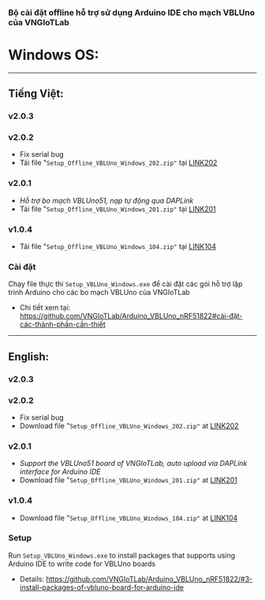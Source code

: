 ### Bộ cài đặt offline hỗ trợ sử dụng Arduino IDE cho mạch VBLUno của VNGIoTLab


# Windows OS:

***
## Tiếng Việt:

### v2.0.3

### v2.0.2
* Fix serial bug
* Tải file "`Setup_Offline_VBLUno_Windows_202.zip"` tại [LINK202](http://www.mediafire.com/file/dxuaxav4f2u89oa/Setup_Offline_VBLUno_Windows_202.zip)

### v2.0.1
* *Hỗ trợ bo mạch VBLUno51, nạp tự động qua DAPLink*
* Tải file "`Setup_Offline_VBLUno_Windows_201.zip"` tại [LINK201](http://www.mediafire.com/file/gpa2f9lfdg11k6u/Setup_Offline_VBLUno_Windows_201.zip)

### v1.0.4
* Tải file "`Setup_Offline_VBLUno_Windows_104.zip"` tại [LINK104](http://www.mediafire.com/file/65f97z885d8tz8g/Setup_Offline_VBLUno_Windows_104.zip)

### Cài đặt
Chạy file thực thi `Setup_VBLUno_Windows.exe` để cài đặt các gói hỗ trợ lập trình Arduino cho các bo mạch VBLUno của VNGIoTLab

* Chi tiết xem tại: https://github.com/VNGIoTLab/Arduino_VBLUno_nRF51822#cài-đặt-các-thành-phần-cần-thiết

***
## English:

### v2.0.3

### v2.0.2
* Fix serial bug
* Download file "`Setup_Offline_VBLUno_Windows_202.zip"` at [LINK202](http://www.mediafire.com/file/dxuaxav4f2u89oa/Setup_Offline_VBLUno_Windows_202.zip)

### v2.0.1
* *Support the VBLUno51 board of VNGIoTLab, auto upload via DAPLink interface for Arduino IDE*
* Download file "`Setup_Offline_VBLUno_Windows_201.zip"` at [LINK201](http://www.mediafire.com/file/gpa2f9lfdg11k6u/Setup_Offline_VBLUno_Windows_201.zip)

### v1.0.4
* Download file "`Setup_Offline_VBLUno_Windows_104.zip"` at [LINK104](http://www.mediafire.com/file/65f97z885d8tz8g/Setup_Offline_VBLUno_Windows_104.zip)

### Setup
Run `Setup_VBLUno_Windows.exe` to install packages that supports using Arduino IDE to write code for VBLUno boards

* Details: https://github.com/VNGIoTLab/Arduino_VBLUno_nRF51822/#3-install-packages-of-vbluno-board-for-arduino-ide
